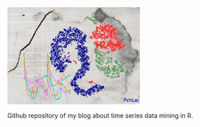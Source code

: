 <img src="images/sitelogo.png?raw=true" alt="Blog logo" width="300" height="220"/>

Github repository of my blog about time series data mining in R.
